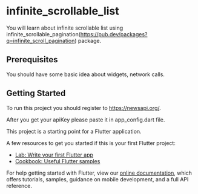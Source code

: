 # infinite_scrollable_list

You will learn about infinite scrollable list using infinite_scrollable_pagination(https://pub.dev/packages?q=infinite_scroll_pagination) package.

## Prerequisites 
You should have some basic idea about widgets, network calls.

## Getting Started

To run this project you should register to https://newsapi.org/.

After you get your apiKey please paste it in app_config.dart file.

This project is a starting point for a Flutter application.

A few resources to get you started if this is your first Flutter project:

- [Lab: Write your first Flutter app](https://flutter.dev/docs/get-started/codelab)
- [Cookbook: Useful Flutter samples](https://flutter.dev/docs/cookbook)

For help getting started with Flutter, view our
[online documentation](https://flutter.dev/docs), which offers tutorials,
samples, guidance on mobile development, and a full API reference.
